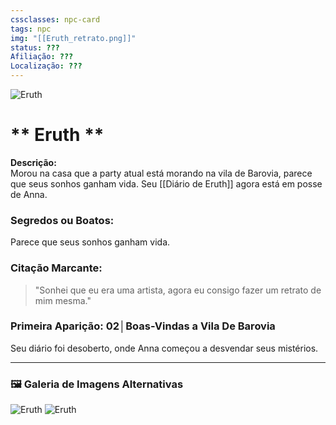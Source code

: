 ```yaml
---
cssclasses: npc-card
tags: npc
img: "[[Eruth_retrato.png]]"
status: ???
Afiliação: ???
Localização: ???
---
```


<img src="Eruth_retrato.png" alt="Eruth" />

# ** Eruth **
**Descrição:**  
Morou na casa que a party atual está morando na vila de Barovia, parece que seus sonhos ganham vida.
Seu [[Diário de Eruth]] agora está em posse de Anna.

### **Segredos ou Boatos:**  
Parece que seus sonhos ganham vida.

### **Citação Marcante:**  
> "Sonhei que eu era uma artista, agora eu consigo fazer um retrato de mim mesma."

### **Primeira Aparição:** 02│Boas-Vindas a Vila De Barovia
Seu diário foi desoberto, onde Anna começou a desvendar seus mistérios. 


---

### 🖼️ **Galeria de Imagens Alternativas**

<div class="npc-gallery">
    <img src="Eruth_retrato.png" alt="Eruth" />
    <img src="Eruth_demons.png" alt="Eruth" />
</div>




